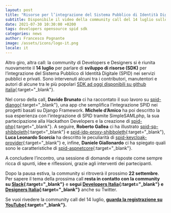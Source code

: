 ```yaml
---
layout: post
title: "Risorse per l’integrazione del Sistema Pubblico di Identità Digitale"
subtitle: Disponibile il video della community call del 14 luglio sullo sviluppo di SDK per l’integrazione di SPID
date: 2021-07-30 10:30:00 +0200
tags: developers opensource spid sdk
categories: news
author: Francesco Pognante
image: /assets/icons/logo-it.png
locale: it
---
```


Altro giro, altra call: la community di Developers e Designers si è riunita nuovamente il **14 luglio** per parlare di **sviluppo di risorse (SDK)** per l’integrazione del Sistema Pubblico di Identità Digitale (SPID) nei servizi pubblici e privati. Sono intervenuti alcuni tra i contributori, manutentori e autori di alcune tra le più popolari [SDK ad oggi disponibili su github italia](https://github.com/italia?q=spid-&type=&language=&sort=){:target="_blank"}.

Nel corso della call, **Davide Brunato** ci ha raccontato il suo lavoro su [spid-django](https://github.com/italia/spid-django){:target="_blank"}, una app che semplifica l’integrazione SPID nei progetti basati su Django Framework. **Michele d’Amico** ha poi descritto la sua esperienza con l’integrazione di SPID tramite SimpleSAMLphp, la sua partecipazione alla Hackathon Developers e la creazione di [spid-php](https://github.com/italia/spid-php){:target="_blank"}. A seguire, **Roberto Gallea** ci ha illustrato [spid-sp-shibboleth](https://github.com/italia/spid-sp-shibboleth){:target="_blank"} e [spid-idp-proxy-shibboleth](https://github.com/italia/spid-idp-proxy-shibboleth){:target="_blank"}, **Luca Leonardo Scorcia** ha descritto le peculiarità di  [spid-keycloak-provider](https://github.com/italia/spid-keycloak-provider){:target="_blank"} e, infine, **Daniele Giallonardo** ci ha spiegato quali sono le caratteristiche di  [spid-aspnetcore](https://github.com/italia/spid-aspnetcore){:target="_blank"}.

A concludere l’incontro, una sessione di domande e risposte come sempre ricca di spunti, idee e riflessioni, grazie agli interventi dei partecipanti.

Dopo la pausa estiva, la community si ritroverà il prossimo **22 settembre**. Per sapere il tema della prossima call **resta in contatto con la community su [Slack](https://developersitalia.slack.com/archives/C023MSRP03V){:target="_blank"}** e **segui [Developers Italia](https://twitter.com/developersITA){:target="_blank"} e [Designers Italia](https://twitter.com/DesignersITA){:target="_blank"}** anche su Twitter.

Se vuoi rivedere la community call del 14 luglio, **[guarda la registrazione su YouTube](https://www.youtube.com/watch?v=dXB7Mr-i9tg&t=1s){:target="_blank"}.** 
